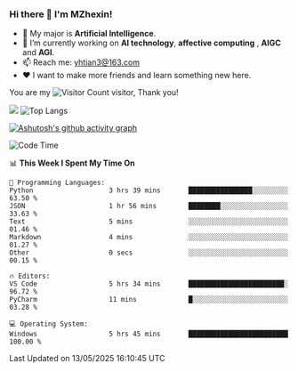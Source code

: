 ### Hi there 👋 I'm MZhexin!

- 💬 My major is **Artificial Intelligence**.
- 🔭 I’m currently working on **AI technology**, **affective computing** , **AIGC** and **AGI**.
- 📫 Reach me: <yhtian3@163.com>
- :heart: I want to make more friends and learn something new here.

You are my ![Visitor Count](https://profile-counter.glitch.me/MZhexin/count.svg) visitor, Thank you!

 ![](https://github-readme-stats.vercel.app/api?username=MZhexin&show_icons=true&theme=transparent) ![Top Langs](https://github-readme-stats.vercel.app/api/top-langs/?username=MZhexin&layout=compact&theme=tokyonight) 

[![Ashutosh's github activity graph](https://github-readme-activity-graph.vercel.app/graph?username=MZhexin)](https://github.com/ashutosh00710/github-readme-activity-graph)



<!--START_SECTION:waka-->
![Code Time](http://img.shields.io/badge/Code%20Time-391%20hrs%2052%20mins-blue)

📊 **This Week I Spent My Time On** 

```text
💬 Programming Languages: 
Python                   3 hrs 39 mins       ████████████████░░░░░░░░░   63.50 % 
JSON                     1 hr 56 mins        ████████░░░░░░░░░░░░░░░░░   33.63 % 
Text                     5 mins              ░░░░░░░░░░░░░░░░░░░░░░░░░   01.46 % 
Markdown                 4 mins              ░░░░░░░░░░░░░░░░░░░░░░░░░   01.27 % 
Other                    0 secs              ░░░░░░░░░░░░░░░░░░░░░░░░░   00.15 % 

🔥 Editors: 
VS Code                  5 hrs 34 mins       ████████████████████████░   96.72 % 
PyCharm                  11 mins             █░░░░░░░░░░░░░░░░░░░░░░░░   03.28 % 

💻 Operating System: 
Windows                  5 hrs 45 mins       █████████████████████████   100.00 % 
```


 Last Updated on 13/05/2025 16:10:45 UTC
<!--END_SECTION:waka-->


